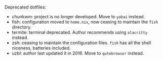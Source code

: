 Deprecated dotfiles:
* chunkwm: project is no longer developed.  Move to `yabai` instead.
* fish: configuration moved to `home.nix`, now ceasing to maintain the `fish` directory.
* termite: terminal deprecated.  Author recommends using `alacritty` instead.
* zsh: ceasing to maintain the configuration files.  `fish` has all the shell niceness, batteries included.
* uzbl: author last updated it in 2016.  Move to `qutebrowser` instead.
